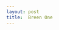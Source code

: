 ```yaml
---
layout: post
title:  Breen One
---
```

<html>
<head>
<title>
</title>
</head>
<body>
</body>
</html>
